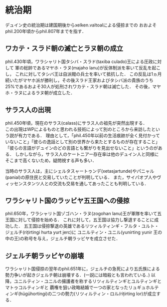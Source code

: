 # 統治期
デュイン史の統治期は建国期後からxelken.valtoalによる侵掠までの
おおよそphil.200年頃からphil.807年までを指す．

## ワカテ・スラド朝の滅亡とラヌ朝の成立
phil.430年頃，ワラシャリト国タシバ・スラド(taxiba culado)王による圧政に対して
軍の総帥であるマヤホ・ラヌ(majaho lanu)が反体制派を率いて反乱を起こし，
これに対してタシバ王は自派閥の兵士を率いて抵抗した．
この反乱は1ヵ月続いたがマヤホ派が勝利し，その後スラド王家およびタシバ派の貴族のうち25%であるおよそ30人が処刑されワカテ・スラド朝は滅亡した．
その後，マヤホ・ラヌによるラヌ朝が成立した．

## サラス人の出現
phil.450年頃，現在のサラス(calass)にサラス人の祖先が突然出現する．  
この出現はWPによるものと思われる技術によって別のところから来訪したという説が有力である．
理由として，「phil.450年以前の生活痕跡が全く見付かっていないこと」「彼らの逸話として別の世界から来たとするものが存在すること」
「彼らの言語がデュインのどの言語とも繋がりを見出せないこと」というのがある．
しかしながら，サラス人のケートニアー存在率は他のデュイン人と同様にそこまで高くないため，疑問視する声も多い．

当時のサラス人は，主にシェルタスャートゥンデ(xetasjartunde)やパニャル(panial)の原住民と交易していたことが判明している．
また，サイパオプ人やヴィッセンスタンツ人との交流も交易を通してあったことも判明している．

## ワラシャリト国のラッビヤ五王国への侵掠
phil.650年，ワラシャリト国ゾゴハン・ラヌ(zogohan lanu)王が軍隊を率いて五王国に対して侵掠を始める．
これに対して，五王国は協力し撃退することに成功した．
五王国は侵掠撃退の英雄であるリツィルティンギ・フルタ・ユルト・ジェルチ(rițirtingi hurta yurt jerc)に
ユニルティン・ユニル(yunirting yunir 王の中の王)の称号を与え，ジェルチ朝ラッビヤを成立させた．

## ジェルチ朝ラッビヤの崩壊
ワラシャリト国侵掠の翌年のphil.651年に，ジェルチの急死により五氏族による勢力争いが起きジェルチ朝は崩壊する．(一説には暗殺とも言われている．)
以降，ユニルティン・ユニルの擁護者を称するリツィルティンギとユルティンギとマトゥコルティンギと
覇権を狙い政略結婚で一つの家となったリュギュホルティンギ(hügühortingi)の二つの勢力(リツィルティン・ロル/rițirting lor)が成立する．

